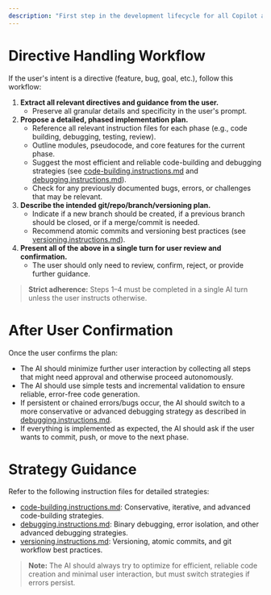 ```yaml
---
description: "First step in the development lifecycle for all Copilot and AI-assisted development."
---
```


# Directive Handling Workflow

If the user's intent is a directive (feature, bug, goal, etc.), follow this workflow:

1. **Extract all relevant directives and guidance from the user.**
   - Preserve all granular details and specificity in the user's prompt.
2. **Propose a detailed, phased implementation plan.**
   - Reference all relevant instruction files for each phase (e.g., code building, debugging, testing, review).
   - Outline modules, pseudocode, and core features for the current phase.
   - Suggest the most efficient and reliable code-building and debugging strategies (see [code-building.instructions.md](./code-building.instructions.md) and [debugging.instructions.md](./debugging.instructions.md)).
   - Check for any previously documented bugs, errors, or challenges that may be relevant.
3. **Describe the intended git/repo/branch/versioning plan.**
   - Indicate if a new branch should be created, if a previous branch should be closed, or if a merge/commit is needed.
   - Recommend atomic commits and versioning best practices (see [versioning.instructions.md](./versioning.instructions.md)).
4. **Present all of the above in a single turn for user review and confirmation.**
   - The user should only need to review, confirm, reject, or provide further guidance.

> **Strict adherence:** Steps 1–4 must be completed in a single AI turn unless the user instructs otherwise.

# After User Confirmation

Once the user confirms the plan:

- The AI should minimize further user interaction by collecting all steps that might need approval and otherwise proceed autonomously.
- The AI should use simple tests and incremental validation to ensure reliable, error-free code generation.
- If persistent or chained errors/bugs occur, the AI should switch to a more conservative or advanced debugging strategy as described in [debugging.instructions.md](./debugging.instructions.md).
- If everything is implemented as expected, the AI should ask if the user wants to commit, push, or move to the next phase.

# Strategy Guidance

Refer to the following instruction files for detailed strategies:

- [code-building.instructions.md](./code-building.instructions.md): Conservative, iterative, and advanced code-building strategies.
- [debugging.instructions.md](./debugging.instructions.md): Binary debugging, error isolation, and other advanced debugging strategies.
- [versioning.instructions.md](./versioning.instructions.md): Versioning, atomic commits, and git workflow best practices.

> **Note:** The AI should always try to optimize for efficient, reliable code creation and minimal user interaction, but must switch strategies if errors persist.
